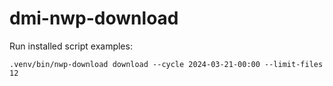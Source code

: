 # dmi-nwp-download

Run installed script examples:

```shell
.venv/bin/nwp-download download --cycle 2024-03-21-00:00 --limit-files 12
```
